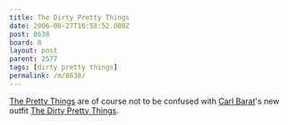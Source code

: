 ```yaml
---
title: The Dirty Pretty Things
date: 2006-06-27T10:58:52.000Z
post: 8638
board: 8
layout: post
parent: 2577
tags: [dirty pretty things]
permalink: /m/8638/
---
```

<a href="https://www.google.co.uk/search?q=pretty+things">The Pretty Things</a> are of course not to be confused with <a href="https://www.google.co.uk/search?q=carl+barat">Carl Barat</a>'s new outfit <a href="/wiki/dirty+pretty+things">The Dirty Pretty Things</a>.
